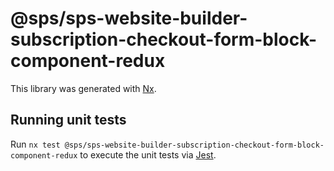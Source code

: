 # @sps/sps-website-builder-subscription-checkout-form-block-component-redux

This library was generated with [Nx](https://nx.dev).

## Running unit tests

Run `nx test @sps/sps-website-builder-subscription-checkout-form-block-component-redux` to execute the unit tests via [Jest](https://jestjs.io).

